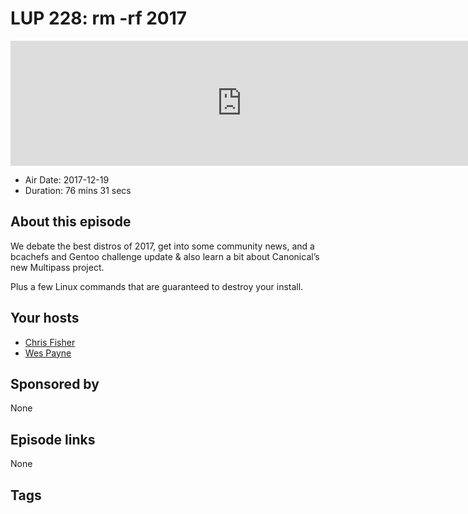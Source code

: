 # LUP 228: rm -rf 2017

<iframe src="https://player.fireside.fm/v2/RUkczH-V+Ry8tYGHb?theme=dark" width="740" height="200" frameborder="0" scrolling="no"></iframe>

* Air Date: 2017-12-19
* Duration: 76 mins 31 secs

## About this episode

We debate the best distros of 2017, get into some community news, and a bcachefs and Gentoo challenge update & also learn a bit about Canonical’s new Multipass project.

Plus a few Linux commands that are guaranteed to destroy your install.

## Your hosts
* [Chris Fisher](https://linuxunplugged.com/hosts/chrislas)
* [Wes Payne](https://linuxunplugged.com/hosts/wes)

## Sponsored by

None



## Episode links

None



## Tags

